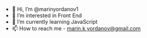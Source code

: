 - 👋 Hi, I’m @marinyordanov1
- 👀 I’m interested in Front End
- 🌱 I’m currently learning JavaScript
- 📫 How to reach me - marin.k.yordanov@gmail.com

<!---
marinyordanov1/marinyordanov1 is a ✨ special ✨ repository because its `README.md` (this file) appears on your GitHub profile.
You can click the Preview link to take a look at your changes.
--->
